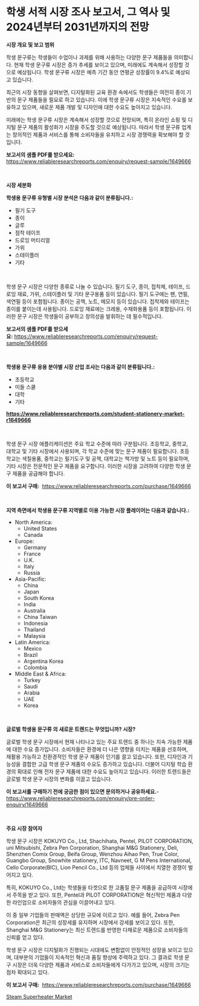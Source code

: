 <p><h1>학생 서적 시장 조사 보고서, 그 역사 및 2024년부터 2031년까지의 전망</h1></p><p><strong>시장 개요 및 보고 범위</strong></p>
<p><p>학생 문구류는 학생들이 수업이나 과제를 위해 사용하는 다양한 문구 제품들을 의미합니다. 현재 학생 문구류 시장은 증가 추세를 보이고 있으며, 미래에도 계속해서 성장할 것으로 예상됩니다. 학생 문구류 시장은 예측 기간 동안 연평균 성장률이 9.4%로 예상되고 있습니다.</p><p>최근의 시장 동향을 살펴보면, 디지털화된 교육 환경 속에서도 학생들은 여전히 종이 기반의 문구 제품들을 필요로 하고 있습니다. 이에 학생 문구류 시장은 지속적인 수요를 보유하고 있으며, 새로운 제품 개발 및 디자인에 대한 수요도 높아지고 있습니다.</p><p>미래에는 학생 문구류 시장은 계속해서 성장할 것으로 전망되며, 특히 온라인 쇼핑 및 디지털 문구 제품의 활성화가 시장을 주도할 것으로 예상됩니다. 따라서 학생 문구류 업계는 창의적인 제품과 서비스를 통해 소비자들을 유치하고 시장 경쟁력을 확보해야 할 것입니다.</p></p>
<p><strong>보고서의 샘플 PDF를 받으세요:</strong> <a href="https://www.reliableresearchreports.com/enquiry/request-sample/1649666">https://www.reliableresearchreports.com/enquiry/request-sample/1649666</a></p>
<p>&nbsp;</p>
<p><strong>시장 세분화</strong></p>
<p><strong>학생용 문구류 유형별 시장 분석은 다음과 같이 분류됩니다.:</strong></p>
<p><ul><li>필기 도구</li><li>종이</li><li>글루</li><li>점착 테이프</li><li>드로잉 머티리얼</li><li>가위</li><li>스테이플러</li><li>기타</li></ul></p>
<p>&nbsp;</p>
<p><p>학생 문구 시장은 다양한 종류로 나눌 수 있습니다. 필기 도구, 종이, 접착제, 테이프, 드로잉 재료, 가위, 스테이플러 및 기타 문구용품 등이 있습니다. 필기 도구에는 펜, 연필, 색연필 등이 포함됩니다. 종이는 공책, 노트, 메모지 등이 있습니다. 접착제와 테이프는 종이를 붙이는데 사용됩니다. 드로잉 재료에는 크레용, 수채화용품 등이 포함됩니다. 이러한 문구 시장은 학생들이 공부하고 창의성을 발휘하는 데 필수적입니다.</p></p>
<p><strong>보고서의 샘플 PDF를 받으세요:</strong>&nbsp;<a href="https://www.reliableresearchreports.com/enquiry/request-sample/1649666">https://www.reliableresearchreports.com/enquiry/request-sample/1649666</a></p>
<p>&nbsp;</p>
<p><strong> 학생용 문구류 응용 분야별 시장 산업 조사는 다음과 같이 분류됩니다.:</strong></p>
<p><ul><li>초등학교</li><li>미들 스쿨</li><li>대학</li><li>기타</li></ul></p>
<p><strong><a href="https://www.reliableresearchreports.com/student-stationery-market-r1649666">https://www.reliableresearchreports.com/student-stationery-market-r1649666</a></strong></p>
<p>&nbsp;</p>
<p><p>학생 문구 시장 애플리케이션은 주요 학교 수준에 따라 구분됩니다. 초등학교, 중학교, 대학교 및 기타 시장에서 사용되며, 각 학교 수준에 맞는 문구 제품이 필요합니다. 초등학교는 색칠용품, 중학교는 필기도구 및 공책, 대학교는 책가방 및 노트 등이 필요하며, 기타 시장은 전문적인 문구 제품을 요구합니다. 이러한 시장을 고려하여 다양한 학생 문구 제품을 공급해야 합니다.</p></p>
<p><strong>이 보고서 구매:</strong>&nbsp; <a href="https://www.reliableresearchreports.com/purchase/1649666">https://www.reliableresearchreports.com/purchase/1649666</a></p>
<p>&nbsp;</p>
<p><strong>지역 측면에서 학생용 문구류 지역별로 이용 가능한 시장 플레이어는 다음과 같습니다.:</strong></p>
<p><ul>
    <li>
        North America:
        <ul>
            <li>United States</li>
            <li>Canada</li>
        </ul>
    </li>
    <li>
        Europe:
        <ul>
            <li>Germany</li>
            <li>France</li>
            <li>U.K.</li>
            <li>Italy</li>
            <li>Russia</li>
        </ul>
    </li>
    <li>
        Asia-Pacific:
        <ul>
            <li>China</li>
            <li>Japan</li>
            <li>South Korea</li>
            <li>India</li>
            <li>Australia</li>
            <li>China Taiwan</li>
            <li>Indonesia</li>
            <li>Thailand</li>
            <li>Malaysia</li>
        </ul>
    </li>
    <li>
        Latin America:
        <ul>
            <li>Mexico</li>
            <li>Brazil</li>
            <li>Argentina Korea</li>
            <li>Colombia</li>
        </ul>
    </li>
    <li>
        Middle East & Africa:
        <ul>
            <li>Turkey</li>
            <li>Saudi</li>
            <li>Arabia</li>
            <li>UAE</li>
            <li>Korea</li>
        </ul>
    </li>
    </ul></p>
<p>&nbsp;</p>
<p><strong>글로벌 학생용 문구류 의 새로운 트렌드는 무엇입니까? 시장?</strong></p>
<p><p>글로벌 학생 문구 시장에서 현재 나타나고 있는 주요 트렌드 중 하나는 지속 가능한 제품에 대한 수요 증가입니다. 소비자들은 환경에 더 나은 영향을 미치는 제품을 선호하며, 재활용 가능하고 친환경적인 학생 문구 제품이 인기를 끌고 있습니다. 또한, 디자인과 기능성을 결합한 고급 학생 문구 제품의 수요도 증가하고 있습니다. 더불어 디지털 학습 환경의 확대로 인해 전자 문구 제품에 대한 수요도 높아지고 있습니다. 이러한 트렌드들은 글로벌 학생 문구 시장의 변화를 이끌고 있습니다.</p></p>
<p><strong>이 보고서를 구매하기 전에 궁금한 점이 있으면 문의하거나 공유하세요.</strong>- <a href="https://www.reliableresearchreports.com/enquiry/pre-order-enquiry/1649666">https://www.reliableresearchreports.com/enquiry/pre-order-enquiry/1649666</a></p>
<p>&nbsp;</p>
<p><strong>주요 시장 참여자</strong></p>
<p><p>학생 문구 시장은 KOKUYO Co., Ltd, Shachihata, Pentel, PILOT CORPORATION, uni Mitsubishi, Zebra Pen Corporation, Shanghai M&G Stationery, Deli, Shenzhen Comix Group, Beifa Group, Wenzhou Aihao Pen, True Color, Guangbo Group, Snowhite stationery, ITC, Navneet, G M Pens International, Cello Corporate(BIC), Lion Pencil Co., Ltd 등의 업체들 사이에서 치열한 경쟁이 벌어지고 있다. </p><p>특히, KOKUYO Co., Ltd는 학생들을 타겟으로 한 고품질 문구 제품을 공급하여 시장에서 주목을 받고 있다. 또한, Pentel과 PILOT CORPORATION은 혁신적인 제품과 다양한 라인업으로 소비자들의 관심을 이끌어내고 있다. </p><p>이 중 일부 기업들의 판매액은 상당한 규모에 이르고 있다. 예를 들어, Zebra Pen Corporation은 최근의 성장세를 유지하며 시장에서 강세를 보이고 있다. 또한, Shanghai M&G Stationery는 최신 트렌드를 반영한 다채로운 제품으로 소비자들의 신뢰를 얻고 있다. </p><p>학생 문구 시장은 디지털화가 진행되는 시대에도 변함없이 안정적인 성장을 보이고 있으며, 대부분의 기업들이 지속적인 혁신과 품질 향상에 주력하고 있다. 그 결과로 학생 문구 시장은 더욱 다양한 제품과 서비스로 소비자들에게 다가가고 있으며, 시장의 크기는 점차 확대되고 있다.</p></p>
<p><strong>이 보고서 구매:</strong>&nbsp;&nbsp;<a href="https://www.reliableresearchreports.com/purchase/1649666">https://www.reliableresearchreports.com/purchase/1649666</a></p>
<p><p><a href="https://github.com/BryceTownsendr/Market-Research-Report-List-4/blob/main/steam-superheater-market.md">Steam Superheater Market</a></p></p>